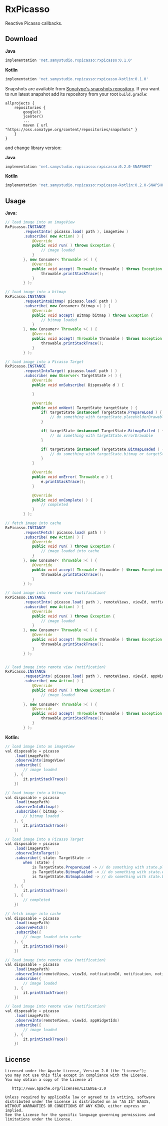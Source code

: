 RxPicasso
=========
Reactive Picasso callbacks.

Download
--------
**Java**
```groovy
implementation 'net.samystudio.rxpicasso:rxpicasso:0.1.0'
```
**Kotlin**
```groovy
implementation 'net.samystudio.rxpicasso:rxpicasso-kotlin:0.1.0'
```

Snapshots are available from [Sonatype's snapshots repository](https://oss.sonatype.org/content/repositories/snapshots/).
If you want to run latest snapshot add its repository from your root `build.gradle`:
```
allprojects {
    repositories {
        google()
        jcenter()
        ...
        maven { url "https://oss.sonatype.org/content/repositories/snapshots" }
    }
}
```
and change library version:

**Java**
```groovy
implementation 'net.samystudio.rxpicasso:rxpicasso:0.2.0-SNAPSHOT'
```
**Kotlin**
```groovy
implementation 'net.samystudio.rxpicasso:rxpicasso-kotlin:0.2.0-SNAPSHOT'
```

Usage
-----
**Java:**
```java
// load image into an imageView
RxPicasso.INSTANCE
        .requestInto( picasso.load( path ), imageView )
        .subscribe( new Action( ) {
            @Override
            public void run( ) throws Exception {
                // image loaded
            }
        }, new Consumer< Throwable >( ) {
            @Override
            public void accept( Throwable throwable ) throws Exception {
                throwable.printStackTrace();
            }
        } );

// load image into a bitmap
RxPicasso.INSTANCE
        .requestIntoBitmap( picasso.load( path ) )
        .subscribe( new Consumer< Bitmap >( ) {
            @Override
            public void accept( Bitmap bitmap ) throws Exception {
                // bitmap loaded
            }
        }, new Consumer< Throwable >( ) {
            @Override
            public void accept( Throwable throwable ) throws Exception {
                throwable.printStackTrace();
            }
        } );

// load image into a Picasso Target
RxPicasso.INSTANCE
        .requestIntoTarget( picasso.load( path ) )
        .subscribe( new Observer< TargetState >( ) {
            @Override
            public void onSubscribe( Disposable d ) {

            }

            @Override
            public void onNext( TargetState targetState ) {
                if( targetState instanceof TargetState.PrepareLoad ) {
                    // do something with targetState.placeHolderDrawable
                }

                if( targetState instanceof TargetState.BitmapFailed ) {
                    // do something with targetState.errorDrawable
                }

                if( targetState instanceof TargetState.BitmapLoaded ) {
                    // do something with targetState.bitmap or targetState.from
                }
            }

            @Override
            public void onError( Throwable e ) {
                e.printStackTrace();
            }

            @Override
            public void onComplete( ) {
                // completed
            }
        } );

// fetch image into cache
RxPicasso.INSTANCE
        .requestFetch( picasso.load( path ) )
        .subscribe( new Action( ) {
            @Override
            public void run( ) throws Exception {
                // image loaded into cache
            }
        }, new Consumer< Throwable >( ) {
            @Override
            public void accept( Throwable throwable ) throws Exception {
                throwable.printStackTrace();
            }
        } );

// load image into remote view (notification)
RxPicasso.INSTANCE
        .requestInto( picasso.load( path ), remoteViews, viewId, notficationId, notification, notificationTag )
        .subscribe( new Action( ) {
            @Override
            public void run( ) throws Exception {
                // image loaded
            }
        }, new Consumer< Throwable >( ) {
            @Override
            public void accept( Throwable throwable ) throws Exception {
                throwable.printStackTrace();
            }
        } );


// load image into remote view (notification)
RxPicasso.INSTANCE
        .requestInto( picasso.load( path ), remoteViews, viewId, appWidgetIds )
        .subscribe( new Action( ) {
            @Override
            public void run( ) throws Exception {
                // image loaded
            }
        }, new Consumer< Throwable >( ) {
            @Override
            public void accept( Throwable throwable ) throws Exception {
                throwable.printStackTrace();
            }
        } );
```
**Kotlin:**
```java
// load image into an imageView
val disposable = picasso
    .load(imagePath)
    .observeInto(imageView)
    .subscribe({
        // image loaded
    }, {
        it.printStackTrace()
    })

// load image into a bitmap
val disposable = picasso
    .load(imagePath)
    .observeIntoBitmap()
    .subscribe({ bitmap ->
        // bitmap loaded
    }, {
        it.printStackTrace()
    })

// load image into a Picasso Target
val disposable = picasso
    .load(imagePath)
    .observeIntoTarget()
    .subscribe({ state: TargetState ->
        when (state) {
            is TargetState.PrepareLoad -> // do something with state.placeHolderDrawable
            is TargetState.BitmapFailed -> // do something with state.errorDrawable
            is TargetState.BitmapLoaded -> // do something with state.bitmap or state.from
        }
    }, {
        it.printStackTrace()
    }, {
        // completed
    })

// fetch image into cache
val disposable = picasso
    .load(imagePath)
    .observeFetch()
    .subscribe({
        // image loaded into cache
    }, {
        it.printStackTrace()
    })

// load image into remote view (notification)
val disposable = picasso
    .load(imagePath)
    .observeInto(remoteViews, viewId, notficationId, notification, notificationTag)
    .subscribe({
        // image loaded
    }, {
        it.printStackTrace()
    })

// load image into remote view (notification)
val disposable = picasso
    .load(imagePath)
    .observeInto(remoteViews, viewId, appWidgetIds)
    .subscribe({
        // image loaded
    }, {
        it.printStackTrace()
    })
```

License
-------

    Licensed under the Apache License, Version 2.0 (the "License");
    you may not use this file except in compliance with the License.
    You may obtain a copy of the License at

       http://www.apache.org/licenses/LICENSE-2.0

    Unless required by applicable law or agreed to in writing, software
    distributed under the License is distributed on an "AS IS" BASIS,
    WITHOUT WARRANTIES OR CONDITIONS OF ANY KIND, either express or implied.
    See the License for the specific language governing permissions and
    limitations under the License.